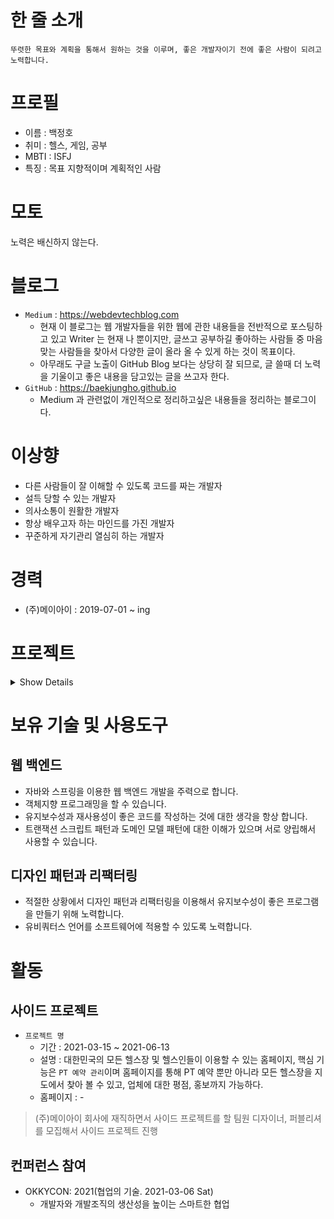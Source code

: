 # 한 줄 소개

`뚜렷한 목표와 계획을 통해서 원하는 것을 이루며, 좋은 개발자이기 전에 좋은 사람이 되려고 노력합니다.` 

# 프로필

- 이름 : 백정호
- 취미 : 헬스, 게임, 공부
- MBTI : ISFJ
- 특징 : 목표 지향적이며 계획적인 사람

# 모토

노력은 배신하지 않는다.

# 블로그

- `Medium` : https://webdevtechblog.com
  - 현재 이 블로그는 웹 개발자들을 위한 웹에 관한 내용들을 전반적으로 포스팅하고 있고 Writer 는 현재 나 뿐이지만, 글쓰고 공부하길 좋아하는 사람들 중 마음 맞는 사람들을 찾아서 다양한 글이 올라 올 수 있게 하는 것이 목표이다.
  - 아무래도 구글 노출이 GitHub Blog 보다는 상당히 잘 되므로, 글 쓸때 더 노력을 기울이고 좋은 내용을 담고있는 글을 쓰고자 한다.
- `GitHub` : https://baekjungho.github.io
  - Medium 과 관련없이 개인적으로 정리하고싶은 내용들을 정리하는 블로그이다.

# 이상향

- 다른 사람들이 잘 이해할 수 있도록 코드를 짜는 개발자
- 설득 당할 수 있는 개발자
- 의사소통이 원활한 개발자
- 항상 배우고자 하는 마인드를 가진 개발자
- 꾸준하게 자기관리 열심히 하는 개발자

# 경력

- (주)메이아이 : 2019-07-01 ~ ing

# 프로젝트

<details>
  <summary>Show Details</summary>
  </br>
  <details>
    <summary>🌃(주)메이아이 : 2019-07-01 ~ ing</summary>
    </br>
    <details>
      <summary>📌일제강제동원피해자지원재단(2021-03-02 ~ 2021-05-10)</summary>
      </br>
      <p>프로젝트 메인 개발자로 투입</p>
      <p>사수로서 신입 교육 및 양성</p>
      <p>게시판 및 프로그램 개발</p>
    </details>
    <details>
      <summary>📌소상공인 지식나눔터 개발(2020-12-15 ~ 2021-02-01)</summary>
      </br>
      <p>전체적인 테이블 설계</p>
      <p>동영상 관리</p>
      <p>더보기 모듈 개발</p>
      <p>다형성, DIP, OCP, SRP 를 최대한 지키기 위해서 노력.</p>
      <p>관리자 채널 관리</p>
      <p>통계</p>
      <p>통합검색(채널, 영상 추가)</p>
    </details>
    <details>
      <summary>📌여성인재 DB 관리 시스템 개발(2020-11-15 ~ 2020-12-31)</summary>
      </br>
      <p>직종관리</p>
      <p>전문분야관리</p>
      <p>회원관리</p>
      <p>통계</p>
    </details>
    <details>
      <summary>📌수자원공사 단비톡톡 추가 개발 및 기능 개선(2020-10-11 ~ 2020-11-15)</summary>
      </br>
      <p>회원가입</p>
      <p>회원정보수정</p>
      <p>아이디/비밀번호 찾기</p>
      <p>휴면상태해제처리</p>
      <p>비밀번호변경</p>
      <p>비밀번호초기화</p>
      <p>회원탈퇴</p>
      <p>마일리지 적립</p>
      <p>마일리지 차감</p>
      <p>엑셀 데이터 업로드</p>
      <p>마일리지 적립한도</p>
      <p>마일리지 상품 구매</p>
      <p>협력을 "마일리지 적립과 차감" 으로 보고 역할을 "마일리지 적립", "마일리지 차감" 으로 분리. 역할은 곧 책임을 암시. 적립과 차감 조건이 여러개여서, 각 조건에 따라 다르게 동작해야 하므로 전략 패턴을 이용하여 문제 해결.</p>
      <p>알림 서비스(SMS, EMAIL)</p>
      <p>본인인증</p>
      <p>설문조사 통계 엑셀 다운로드</p>
      <p>SSO 연계</p>
      <p>DataBase Migration</p>
      </details>
    <details>
      <summary>📌CMS 리팩터링(2020-05-21 ~ 2020-06-04)</summary>
      </br>
      <p>CMS 리팩터링</p>
    </details>
    <details>
      <summary>📌디자인시안 관리 프로그램 개발(2020-10-01 ~ 2020-10-10)</summary>
      </br>
      <p>디자인시안 관리 프로그램 개발</p>
    </details>
    <details>
      <summary>📌소상공인 확인서 발급 시스템 구축(2020-06-15 ~ 2020-09-31)</summary>
      </br>
      <p>내부 DB 의 직원 정보 테이블을 이용한 로그인 연동</p>
      <p>Jeus8 의 app 에 소스 배포</p>
      <p>개인정보이력 AOP 구현</p>
      <p>SMS 문자 발송 AOP 와 Scheduler 구현</p>
      <p>내부 DB 와 연계해서, 자체 DB 에 개인정보 최신화</p>
      <p>권한 처리</p>
      <p>엑셀다운로드</p>
      <p>본인인증</p>
      <p>SSO 연계</p>
      <p>내부 공통사업관리 모듈 연계(파일공통다운로드, 인증이력)</p>
      <p>반려이력, 유효기간연장이력, 발급이력 관리</p>
      <p>센터별 발급 통계 현황 구현</p>
      <p>게시판 메인 레이아웃에 붙이기</p>
    </details>
    <details>
      <summary>📌보령시청 긴급재난지원금 신청 개발(2020-04-20 ~ 2020-05-20)</summary>
      </br>
      <p>보령시청 긴급재난지원금 신청 개발</p>
    </details>
    <details>
      <summary>📌명랑핫도그 국문/영문 서버 분리(2020-04-15)</summary>
      </br>
      <p>명랑핫도그 국문/영문 서버 분리</p>
    </details>
    <details>
      <summary>📌공주대학교 홈페이지 개편(2020-01-01 ~ 2020-04-10)</summary>
      </br>
      <p>대학 대표 조직도, 직원관리 개발(관리자, 사용자)</p>
      <p>대학 학과 조직도, 직원관리, 교수관리 개발(관리자, 사용자)</p>
      <p>대용량 파일 첨부 솔루션(nero, AtwoM 회사) 붙이기</p>
      <p>규정집/학칙 PDF 관리 개발(관리자, 사용자)</p>
      <p>시설물 신청 관리(관리자, 사용자)</p>
      <p>무료버스 관리(관리자, 사용자)</p>
      <p>단과대 메인, 서브 레이아웃 작업</p>
      <p>단과대 메인 페이지 작업(팝업, 공지, 일정 비동기로 출력)</p>
      <p>DataBase Migration</p>
    </details>
    <details>
      <summary>📌한국 조폐공사 수정사항 처리(2019-12)</summary>
      </br>
      <p>수정사항 처리</p>
    </details>
    <details>
      <summary>📌대전 동구청 홈페이지 개발(2019-09-01 ~ 2019-12-31)</summary>
      </br>
      <p>민원사무편람(관리자, 사용자)</p>
      <p>만족도조사(사용자)</p>
      <p>날씨, 미세먼지 공공 API</p>
      <p>사전정보공개(관리자, 사용자)</p>
      <p>정책실명제(관리자, 사용자)</p>
      <p>단체예약(관리자, 사용자)</p>
      <p>약수터안내(관리자, 사용자)</p>
      <p>예산서공개(관리자, 사용자)</p>
      <p>설문조사(관리자, 사용자) 추가 개발</p>
      <p>메인게시판연계(JSON)</p>
      <p>팝업관리(JSON)</p>
      <p>썸네일 생성해서 JSP에 출력(DB에서 긁어오지 않고 파일로 출력)</p>
      <p>관광명소 수정</p>
      <p>일정관리</p>
      <p>스크래핑(크롤링)을 통한 IFRAME 관리</p>
      <p>중점관리대상사업현황(관리자, 사용자)</p>
      <p>DataBase Migration</p>
      <p>감리문서 작성</p>
    </details>
    <details>
      <summary>📌CMS 관리(2019-07-01 ~ 2019-08-31)</summary>
      </br>
      <p>Spring Boot 1.5.4 (using JDK 1.7, Spring Framework 4.3.9 RELEASE or above</p>
    </details>
  </details>
</details>

# 보유 기술 및 사용도구

## 웹 백엔드

- 자바와 스프링을 이용한 웹 백엔드 개발을 주력으로 합니다.
- 객체지향 프로그래밍을 할 수 있습니다.
- 유지보수성과 재사용성이 좋은 코드를 작성하는 것에 대한 생각을 항상 합니다.
- 트랜잭션 스크립트 패턴과 도메인 모델 패턴에 대한 이해가 있으며 서로 양립해서 사용할 수 있습니다.

## 디자인 패턴과 리팩터링

- 적절한 상황에서 디자인 패턴과 리팩터링을 이용해서 유지보수성이 좋은 프로그램을 만들기 위해 노력합니다.
- 유비쿼터스 언어를 소프트웨어에 적용할 수 있도록 노력합니다.

# 활동

## 사이드 프로젝트

- `프로젝트 명`
  - 기간 : 2021-03-15 ~ 2021-06-13
  - 설명 : 대한민국의 모든 헬스장 및 헬스인들이 이용할 수 있는 홈페이지, 핵심 기능은 `PT 예약 관리`이며 홈페이지를 통해 PT 예약 뿐만 아니라 모든 헬스장을 지도에서 찾아 볼 수 있고, 업체에 대한 평점, 홍보까지 가능하다.
  - 홈페이지 : -

> (주)메이아이 회사에 재직하면서 사이드 프로젝트를 할 팀원 디자이너, 퍼블리셔를 모집해서 사이드 프로젝트 진행

## 컨퍼런스 참여

- OKKYCON: 2021(협업의 기술. 2021-03-06 Sat) 
  - 개발자와 개발조직의 생산성을 높이는 스마트한 협업
